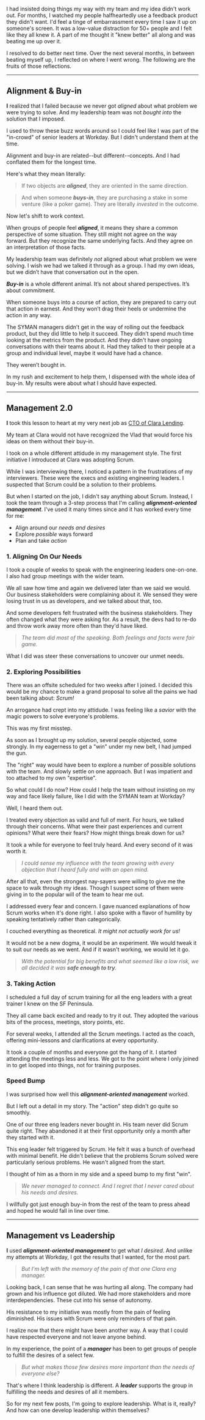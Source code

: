 I had insisted doing things my way with my team and my idea didn't work out. For months, I watched my people halfheartedly use a feedback product they didn't want. I'd feel a tinge of embarrassment every time I saw it up on someone's screen. It was a low-value distraction for 50+ people and I felt like they all knew it. A part of me thought it "knew better" all along and was beating me up over it.

I resolved to do better next time. Over the next several months, in between beating myself up, I reflected on where I went wrong. The following are the fruits of those reflections.

---

## Alignment & Buy-in

<b>I</b> realized that I failed because we never got _aligned_ about what problem we were trying to solve. And my leadership team was not _bought into_ the solution that I imposed. 

I used to throw these buzz words around so I could feel like I was part of the "in-crowd" of senior leaders at Workday. But I didn't understand them at the time.

Alignment and buy-in are related--but different--concepts. And I had conflated them for the longest time. 

Here's what they mean literally:

> If two objects are _**aligned**_, they are oriented in the same direction.

> And when someone _**buys-in**_, they are purchasing a stake in some venture (like a poker game). They are literally _invested_ in the outcome.

Now let's shift to work context.

When groups of people feel _**aligned**_, it means they share a common perspective of some situation. They still might not agree on the way forward. But they recognize the same underlying facts. And they agree on an interpretation of those facts.
 
My leadership team was definitely _not_ aligned about what problem we were solving. I wish we had we talked it through as a group. I had my own ideas, but we didn’t have that conversation out in the open. 

_**Buy-in**_ is a whole different animal. It’s not about shared perspectives. It’s about commitment. 

When someone buys into a course of action, they are prepared to carry out that action in earnest. And they won’t drag their heels or undermine the action in any way. 

The SYMAN managers didn’t get in the way of rolling out the feedback product, but they did little to help it succeed. They didn’t spend much time looking at the metrics from the product. And they didn't have ongoing conversations with their teams about it. Had they talked to their people at a group and individual level, maybe it would have had a chance. 

They weren’t bought in. 

In my rush and excitement to help them, I dispensed with the whole idea of buy-in. My results were about what I should have expected.

---

## Management 2.0
 
<b>I</b> took this lesson to heart at my very next job as [CTO of Clara Lending](/motivation-at-clara). 
 
My team at Clara would not have recognized the Vlad that would force his ideas on them without their buy-in. 
 
I took on a whole different attidude in my management style. The first initiative I introduced at Clara was adopting Scrum. 


While I was interviewing there, I noticed a pattern in the frustrations of my interviewers. These were the execs and existing engineering leaders. I suspected that Scrum could be a solution to their problems.
 
But when I started on the job, I didn't say anything about Scrum. Instead, I took the team through a 3-step process that I'm calling _**alignment-oriented management**_. I've used it many times since and it has worked every time for me:

- Align around our _needs and desires_
- Explore _possible_ ways forward
- Plan and take _action_


### 1. Aligning On Our Needs
 
I took a couple of weeks to speak with the engineering leaders one-on-one. I also had group meetings with the wider team. 
 
We all saw how time and again we delivered later than we said we would. Our business stakeholders were complaining about it. We sensed they were losing trust in us as developers, and we talked about that, too. 
 
And some developers felt frustrated with the business stakeholders. They often changed what they were asking for. As a result, the devs had to re-do and throw work away more often than they'd have liked.
 
> _The team did most of the speaking. Both feelings and facts were fair game._
 
 What I did was steer these conversations to uncover our unmet needs. 
 
 
### 2. Exploring Possibilities
 
There was an offsite scheduled for two weeks after I joined. I decided this would be my chance to make a grand proposal to solve all the pains we had been talking about: _Scrum!_

An arrogance had crept into my attidude. I was feeling like a _savior_ with the magic powers to solve everyone's problems. 
 
This was my first misstep. 

As soon as I brought up my solution, several people objected, some strongly. In my eagerness to get a "win" under my new belt, I had jumped the gun.

The "right" way would have been to explore a number of possible solutions with the team. And slowly settle on one approach. But I was impatient and too attached to my own "expertise".
 
So what could I do now? How could I help the team without insisting on my way and face likely failure, like I did with the SYMAN team at Workday? 
 
Well, I heard them out. 
 
I treated every objection as valid and full of merit. For hours, we talked through their concerns. What were their past experiences and current opinions? What were their fears? How might things break down for us?  
 
It took a while for everyone to feel truly heard. And every second of it was worth it. 

> _I could sense my influence with the team growing with every objection that I heard fully and with an open mind._
 
After all that, even the strongest nay-sayers were willing to give me the space to walk through my ideas. Though I suspect some of them were giving in to the popular will of the team to hear me out. 
 
I addressed every fear and concern. I gave nuanced explanations of how Scrum works when it's done right. I also spoke with a flavor of humility by speaking tentatively rather than categorically. 

I couched everything as theoretical. _It might not actually work for us!_

It would not be a new dogma, it would be an experiment. We would tweak it to suit our needs as we went. And if it wasn't working, we would let it go.

> _With the potential for big benefits and what seemed like a low risk, we all decided it was **safe enough to try**._


### 3. Taking Action
I scheduled a full day of scrum training for all the eng leaders with a great trainer I knew on the SF Peninsula. 

They all came back excited and ready to try it out. They adopted the various bits of the process, meetings, story points, etc. 

For several weeks, I attended all the Scrum meetings. I acted as the coach, offering mini-lessons and clarifications at every opportunity.

      
It took a couple of months and everyone got the hang of it. I started attending the meetings less and less. We got to the point where I only joined in to get looped into things, not for training purposes.

### Speed Bump
I was surprised how well this _**alignment-oriented management**_ worked. 

But I left out a detail in my story. The "action" step didn't go quite so smoothly. 

One of our three eng leaders never bought in. His team never did Scrum quite right. They abandoned it at their first opportunity only a month after they started with it. 

This eng leader felt triggered by Scrum. He felt it was a bunch of overhead with minimal benefit. He didn't believe that the problems Scrum solved were particularly serious problems. He wasn't aligned from the start.

I thought of him as a thorn in my side and a speed bump to my first "win".
 
 > _We never managed to connect. And I regret that I never cared about his needs and desires._

I willfully got just enough buy-in from the rest of the team to press ahead and hoped he would fall in line over time.

---
 
## Management vs Leadership

<b>I</b> used _**alignment-oriented management**_ to get what _I desired_. And unlike my attempts at Workday, I got the results that I wanted, for the most part.

> _But I'm left with the memory of the pain of that one Clara eng manager._ 

Looking back, I can sense that he was hurting all along. The company had grown and his influence got diluted. We had more stakeholders and more interdependencies. These cut into his sense of autonomy.

His resistance to my initiative was mostly from the pain of feeling diminished. His issues with Scrum were only reminders of that pain.

I realize now that there might have been another way. A way that I could have respected everyone and not leave anyone behind.

In my experience, the point of a _**manager**_ has been to get groups of people to fulfill the desires of a select few. 

> _But what makes those few desires more important than the needs of everyone else?_ 

That's where I think leadership is different. A _**leader**_ supports the group in fulfilling the needs and desires of all it members.

So for my next few posts, I'm going to explore leadership. What is it, really? And how can one develop leadership within themselves?

